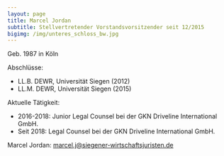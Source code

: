 ```yaml
---
layout: page
title: Marcel Jordan
subtitle: Stellvertretender Vorstandsvorsitzender seit 12/2015
bigimg: /img/unteres_schloss_bw.jpg
---
```


Geb. 1987 in Köln

Abschlüsse:

  * LL.B. DEWR, Universität Siegen (2012)
  * LL.M. DEWR, Universität Siegen (2015)

Aktuelle Tätigkeit:

  * 2016-2018: Junior Legal Counsel bei der GKN Driveline International GmbH.
  * Seit 2018: Legal Counsel bei der GKN Driveline International GmbH.

Marcel Jordan: <marcel.j@siegener-wirtschaftsjuristen.de>
